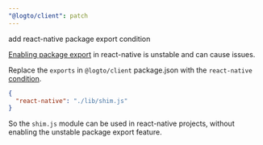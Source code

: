```yaml
---
"@logto/client": patch
---
```


add react-native package export condition

[Enabling package export](https://reactnative.dev/blog/2023/06/21/package-exports-support#enabling-package-exports-beta) in react-native is unstable and can cause issues.

Replace the `exports` in `@logto/client` package.json with the `react-native` [condition](https://reactnative.dev/blog/2023/06/21/package-exports-support#the-new-react-native-condition).

```json
{
  "react-native": "./lib/shim.js"
}
```

So the `shim.js` module can be used in react-native projects, without enabling the unstable package export feature.
